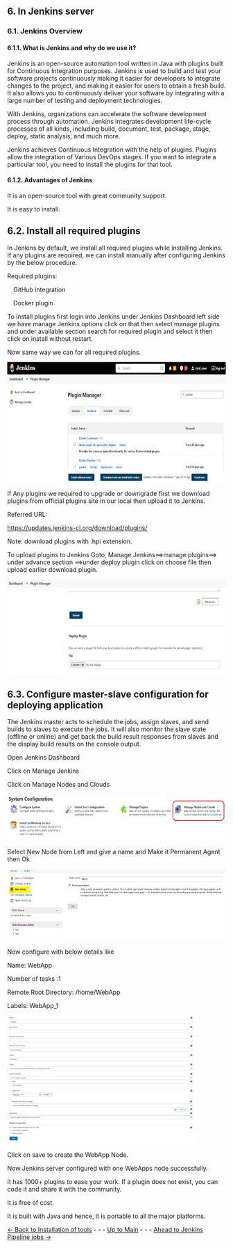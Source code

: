 ## 6. In Jenkins server 

### 6.1. Jenkins Overview 

#### 6.1.1. What is Jenkins and why do we use it? 

 

Jenkins is an open-source automation tool written in Java with plugins built for Continuous Integration purposes. Jenkins is used to build and test your software projects continuously making it easier for developers to integrate changes to the project, and making it easier for users to obtain a fresh build. It also allows you to continuously deliver your software by integrating with a large number of testing and deployment technologies. 

With Jenkins, organizations can accelerate the software development process through automation. Jenkins integrates development life-cycle processes of all kinds, including build, document, test, package, stage, deploy, static analysis, and much more. 

Jenkins achieves Continuous Integration with the help of plugins. Plugins allow the integration of Various DevOps stages. If you want to integrate a particular tool, you need to install the plugins for that tool. 

#### 6.1.2. Advantages of Jenkins 

It is an open-source tool with great community support. 

It is easy to install. 

## 6.2. Install all required plugins 

In Jenkins by default, we install all required plugins while installing Jenkins. If any plugins are required, we can install manually after configuring Jenkins by the below procedure. 

Required plugins: 

 GitHub integration 

 Docker plugin 

To install plugins first login into Jenkins under Jenkins Dashboard left side we have manage Jenkins options click on that then select manage plugins and under available section search for required plugin and select it then click on install without restart. 

Now same way we can for all required plugins. 

 
<img src="images/ae0f40fb442b53aa79871307f1c3cd4ec13f50eb.png"
style="width:6.48958in;height:2.88542in" />
 

 

If Any plugins we required to upgrade or downgrade first we download plugins from official plugins site in our local then upload it to Jenkins. 

Referred URL: 

https://updates.jenkins-ci.org/download/plugins/ 

Note: download plugins with .hpi extension. 

To upload plugins to Jenkins Goto, Manage Jenkins==>manage plugins==> under advance section ==>under deploy plugin click on choose file then upload earlier download plugin.   

<img src="images/b1a221ddbaae83dd27f79d70f935c9a448a57d8f.png"
style="width:6.51042in;height:2.29167in" />

 

 

 

## 6.3. Configure master-slave configuration for deploying application 

The Jenkins master acts to schedule the jobs, assign slaves, and send builds to slaves to execute the jobs. It will also monitor the slave state (offline or online) and get back the build result responses from slaves and the display build results on the console output. 

Open Jenkins Dashboard  

Click on Manage Jenkins  

Click on Manage Nodes and Clouds 

<img src="images/402d0802a405eb9101c89df4a8dcc0cf1f5e4e2a.png"
style="width:6.22916in;height:1.11458in" />

 

Select New Node from Left and give a name and Make it Permanent Agent then Ok 

<img src="images/c1875991feea96645975d9338f8e57672052f68c.png"
style="width:5.72917in;height:1.71875in" />

Now configure with below details like  

Name: WebApp  

Number of tasks :1  

Remote Root Directory: /home/WebApp 

Labels: WebApp_1 

<img src="images/947b31229da91471019f6dbe65f847d5b336b32d.png"
style="width:4.53974in;height:3.06432in" />

 

Click on save to create the WebApp Node. 

Now Jenkins server configured with one WebApps node successfully.


It has 1000+ plugins to ease your work. If a plugin does not exist, you can code it and share it with the community. 

It is free of cost. 

It is built with Java and hence, it is portable to all the major platforms.





[<- Back to Installation of tools](../Installation/tools_Install.md) - - - [Up to Main](../main.md) - - - [Ahead to Jenkins Pipeline jobs ->](../Jenkins/Jenkins_Job_Configuration.md)
